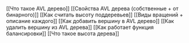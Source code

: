[[Что такое AVL дерево]]
[[Свойства AVL дерева (собственные + от бинарного)]]
[[Как считать высоту поддеревьев]]
[[Виды вращений + описание каждого]]
[[Как добавить вершину в AVL дерево]]
[[Как удалить вершину из AVL дерева]]
[[Как работает функция балансировки]]
[[Что такое высота дерева]]
